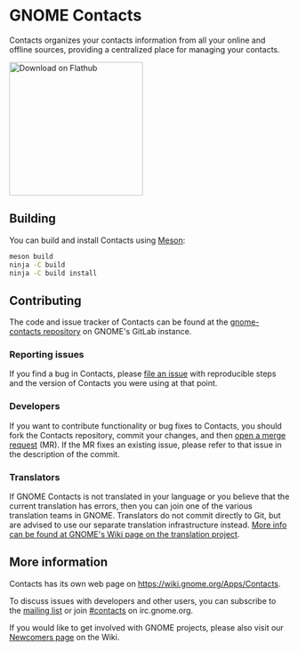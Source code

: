 # GNOME Contacts

Contacts organizes your contacts information from all your online and offline
sources, providing a centralized place for managing your contacts.

<a href='https://flathub.org/apps/details/org.gnome.Contacts'><img width='240' alt='Download on Flathub' src='https://flathub.org/assets/badges/flathub-badge-i-en.png'/></a>

## Building

You can build and install Contacts using [Meson](http://mesonbuild.com/):

```sh
meson build
ninja -C build
ninja -C build install
```

## Contributing

The code and issue tracker of Contacts can be found at the
[gnome-contacts repository](https://gitlab.gnome.org/GNOME/gnome-contacts) on
GNOME's GitLab instance.

### Reporting issues

If you find a bug in Contacts, please [file an
issue](https://gitlab.gnome.org/GNOME/gnome-contacts/issues) with reproducible
steps and the version of Contacts you were using at that point.

### Developers

If you want to contribute functionality or bug fixes to Contacts, you should
fork the Contacts repository, commit your changes, and then [open a merge
request](https://gitlab.gnome.org/GNOME/gnome-contacts/merge_requests/new) (MR).
If the MR fixes an existing issue, please refer to that issue in the
description of the commit.

### Translators

If GNOME Contacts is not translated in your language or you believe that the
current translation has errors, then you can join one of the various
translation teams in GNOME. Translators do not commit directly to Git, but are
advised to use our separate translation infrastructure instead. [More info can
be found at GNOME's Wiki page on the translation
project](https://wiki.gnome.org/TranslationProject/JoiningTranslation).

## More information

Contacts has its own web page on <https://wiki.gnome.org/Apps/Contacts>.

To discuss issues with developers and other users, you can subscribe to the
[mailing list](https://mail.gnome.org/mailman/listinfo/gnome-contacts-list)
or join [#contacts](irc://irc.gnome.org/contacts) on irc.gnome.org.

If you would like to get involved with GNOME projects, please also visit our
[Newcomers page](https://wiki.gnome.org/TranslationProject/JoiningTranslation)
on the Wiki.
